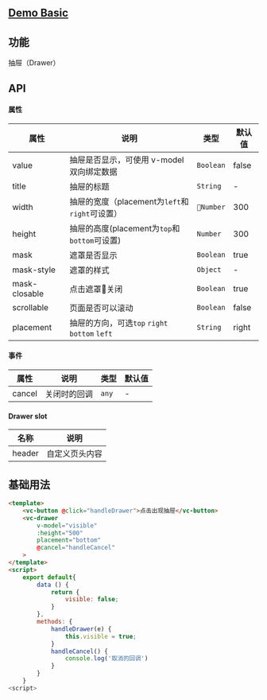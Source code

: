 ## [Demo Basic](https://wya-team.github.io/wya-vc/dist/web/__tpl__/basic.html)
## 功能
抽屉（Drawer）

## API

#### 属性

属性 | 说明 | 类型 | 默认值
---|---|---|---
value | 抽屉是否显示，可使用 v-model 双向绑定数据 | `Boolean` | false
title | 抽屉的标题 | `String` | -
width | 抽屉的宽度（placement为`left`和`right`可设置）| `Number` | 300
height | 抽屉的高度(placement为`top`和`bottom`可设置) | `Number` | 300
mask | 遮罩是否显示 | `Boolean` | true 
mask-style | 遮罩的样式 | `Object` | -
mask-closable | 点击遮罩关闭 | `Boolean` | true
scrollable | 页面是否可以滚动 | `Boolean` | false
placement | 抽屉的方向，可选`top` `right` `bottom` `left` | `String` | right


#### 事件

属性 | 说明 | 类型 | 默认值
---|---|---|---
cancel | 关闭时的回调 | `any` | -

#### Drawer slot

名称 | 说明
--- | ---|
header | 自定义页头内容

## 基础用法

```html
<template>
    <vc-button @click="handleDrawer">点击出现抽屉</vc-button>
    <vc-drawer
        v-model="visible"
        :height="500"
        placement="bottom"
        @cancel="handleCancel"
    > 
</template>
<script>
    export default{
        data () {
            return {
                visible: false;
            }
        },
        methods: {
            handleDrawer(e) {
                this.visible = true;
            }
            handleCancel() {
                console.log('取消的回调')
            }
        }
    }
<script>
```